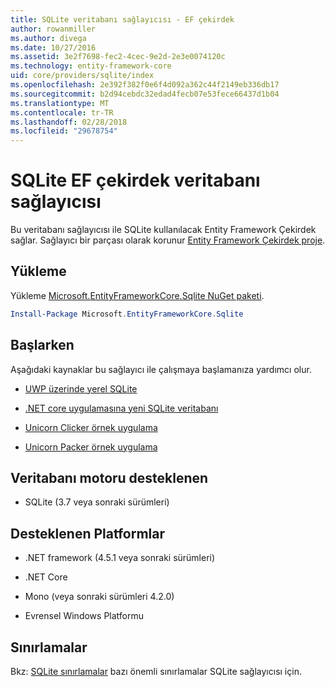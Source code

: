 ```yaml
---
title: SQLite veritabanı sağlayıcısı - EF çekirdek
author: rowanmiller
ms.author: divega
ms.date: 10/27/2016
ms.assetid: 3e2f7698-fec2-4cec-9e2d-2e3e0074120c
ms.technology: entity-framework-core
uid: core/providers/sqlite/index
ms.openlocfilehash: 2e392f382f0e6f4d092a362c44f2149eb336db17
ms.sourcegitcommit: b2d94cebdc32edad4fecb07e53fece66437d1b04
ms.translationtype: MT
ms.contentlocale: tr-TR
ms.lasthandoff: 02/28/2018
ms.locfileid: "29678754"
---
```

# <a name="sqlite-ef-core-database-provider"></a>SQLite EF çekirdek veritabanı sağlayıcısı

Bu veritabanı sağlayıcısı ile SQLite kullanılacak Entity Framework Çekirdek sağlar. Sağlayıcı bir parçası olarak korunur [Entity Framework Çekirdek proje](https://github.com/aspnet/EntityFrameworkCore).

## <a name="install"></a>Yükleme

Yükleme [Microsoft.EntityFrameworkCore.Sqlite NuGet paketi](https://www.nuget.org/packages/Microsoft.EntityFrameworkCore.Sqlite/).

``` powershell
Install-Package Microsoft.EntityFrameworkCore.Sqlite
```

## <a name="get-started"></a>Başlarken

Aşağıdaki kaynaklar bu sağlayıcı ile çalışmaya başlamanıza yardımcı olur.
* [UWP üzerinde yerel SQLite](../../get-started/uwp/getting-started.md)

* [.NET core uygulamasına yeni SQLite veritabanı](../../get-started/netcore/new-db-sqlite.md)

* [Unicorn Clicker örnek uygulama](https://github.com/rowanmiller/UnicornStore/tree/master/UnicornClicker/UWP)

* [Unicorn Packer örnek uygulama](https://github.com/rowanmiller/UnicornStore/tree/master/UnicornPacker)

## <a name="supported-database-engines"></a>Veritabanı motoru desteklenen

* SQLite (3.7 veya sonraki sürümleri)

## <a name="supported-platforms"></a>Desteklenen Platformlar

* .NET framework (4.5.1 veya sonraki sürümleri)

* .NET Core

* Mono (veya sonraki sürümleri 4.2.0)

* Evrensel Windows Platformu

## <a name="limitations"></a>Sınırlamalar

Bkz: [SQLite sınırlamalar](limitations.md) bazı önemli sınırlamalar SQLite sağlayıcısı için.
